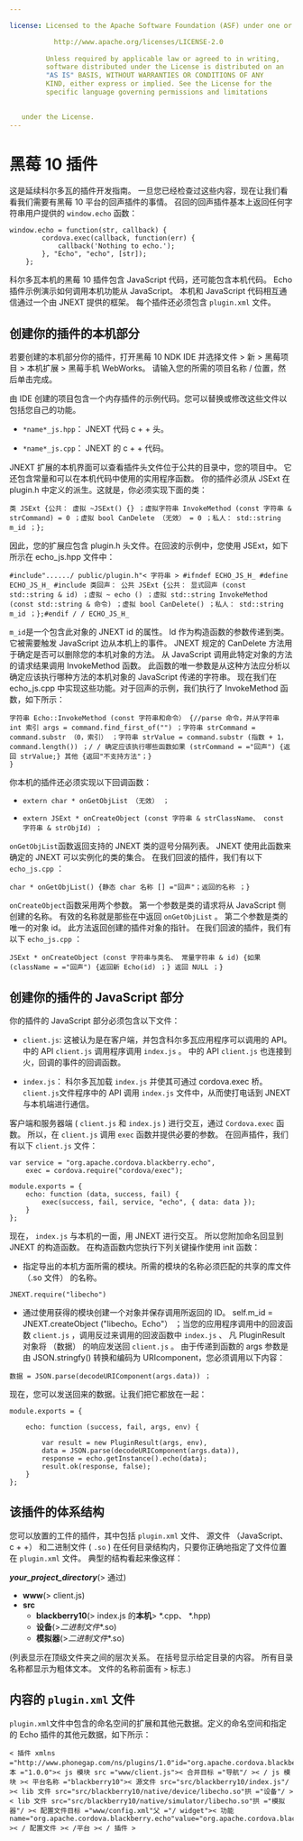 ```yaml
---

license: Licensed to the Apache Software Foundation (ASF) under one or more contributor license agreements. See the NOTICE file distributed with this work for additional information regarding copyright ownership. The ASF licenses this file to you under the Apache License, Version 2.0 (the "License"); you may not use this file except in compliance with the License. You may obtain a copy of the License at

           http://www.apache.org/licenses/LICENSE-2.0
    
         Unless required by applicable law or agreed to in writing,
         software distributed under the License is distributed on an
         "AS IS" BASIS, WITHOUT WARRANTIES OR CONDITIONS OF ANY
         KIND, either express or implied. See the License for the
         specific language governing permissions and limitations
    

   under the License.
---
```


# 黑莓 10 插件

这是延续科尔多瓦的插件开发指南。 一旦您已经检查过这些内容，现在让我们看看我们需要有黑莓 10 平台的回声插件的事情。 召回的回声插件基本上返回任何字符串用户提供的 `window.echo` 函数：

    window.echo = function(str, callback) {
            cordova.exec(callback, function(err) {
                callback('Nothing to echo.');
            }, "Echo", "echo", [str]);
        };
    

科尔多瓦本机的黑莓 10 插件包含 JavaScript 代码，还可能包含本机代码。 Echo 插件示例演示如何调用本机功能从 JavaScript。 本机和 JavaScript 代码相互通信通过一个由 JNEXT 提供的框架。 每个插件还必须包含 `plugin.xml` 文件。

## 创建你的插件的本机部分

若要创建的本机部分你的插件，打开黑莓 10 NDK IDE 并选择文件 > 新 > 黑莓项目 > 本机扩展 > 黑莓手机 WebWorks。 请输入您的所需的项目名称 / 位置，然后单击完成。

由 IDE 创建的项目包含一个内存插件的示例代码。您可以替换或修改这些文件以包括您自己的功能。

*   `*name*_js.hpp`： JNEXT 代码 c + + 头。

*   `*name*_js.cpp`： JNEXT 的 c + + 代码。

JNEXT 扩展的本机界面可以查看插件头文件位于公共的目录中，您的项目中。 它还包含常量和可以在本机代码中使用的实用程序函数。 你的插件必须从 JSExt 在 plugin.h 中定义的派生。这就是，你必须实现下面的类：

    类 JSExt {公共： 虚拟 ~JSExt() {} ；虚拟字符串 InvokeMethod (const 字符串 & strCommand) = 0 ；虚拟 bool CanDelete （无效） = 0 ；私人： std::string m_id ；};
    

因此，您的扩展应包含 plugin.h 头文件。在回波的示例中，您使用 JSExt，如下所示在 echo_js.hpp 文件中：

    #include"....../ public/plugin.h"< 字符串 > #ifndef ECHO_JS_H_ #define ECHO_JS_H_ #include 类回声： 公共 JSExt {公共： 显式回声 (const std::string & id) ；虚拟 ~ echo () ；虚拟 std::string InvokeMethod (const std::string & 命令) ；虚拟 bool CanDelete() ；私人： std::string m_id ；};#endif / / ECHO_JS_H_
    

`m_id`是一个包含此对象的 JNEXT id 的属性。 Id 作为构造函数的参数传递到类。 它被需要触发 JavaScript 边从本机上的事件。 JNEXT 规定的 CanDelete 方法用于确定是否可以删除您的本机对象的方法。 从 JavaScript 调用此特定对象的方法的请求结果调用 InvokeMethod 函数。 此函数的唯一参数是从这种方法应分析以确定应该执行哪种方法的本机对象的 JavaScript 传递的字符串。 现在我们在 echo_js.cpp 中实现这些功能。对于回声的示例，我们执行了 InvokeMethod 函数，如下所示：

    字符串 Echo::InvokeMethod (const 字符串和命令） {//parse 命令，并从字符串 int 索引 args = command.find_first_of("") ；字符串 strCommand = command.substr （0，索引） ；字符串 strValue = command.substr (指数 + 1，command.length()) ；/ / 确定应该执行哪些函数如果 (strCommand = ="回声") {返回 strValue;} 其他 {返回"不支持方法"；}
    }
    

你本机的插件还必须实现以下回调函数：

*   `extern char * onGetObjList （无效） ；`

*   `extern JSExt * onCreateObject (const 字符串 & strClassName、 const 字符串 & strObjId) ；`

`onGetObjList`函数返回支持的 JNEXT 类的逗号分隔列表。 JNEXT 使用此函数来确定的 JNEXT 可以实例化的类的集合。 在我们回波的插件，我们有以下 `echo_js.cpp` ：

    char * onGetObjList() {静态 char 名称 [] ="回声"；返回的名称 ；}
    

`onCreateObject`函数采用两个参数。 第一个参数是类的请求将从 JavaScript 侧创建的名称。 有效的名称就是那些在中返回 `onGetObjList` 。 第二个参数是类的唯一的对象 id。 此方法返回创建的插件对象的指针。 在我们回波的插件，我们有以下 `echo_js.cpp` ：

    JSExt * onCreateObject (const 字符串与类名、 常量字符串 & id) {如果 (className = ="回声") {返回新 Echo(id) ；} 返回 NULL ；}
    

## 创建你的插件的 JavaScript 部分

你的插件的 JavaScript 部分必须包含以下文件：

*   `client.js`: 这被认为是在客户端，并包含科尔多瓦应用程序可以调用的 API。 中的 API `client.js` 调用程序调用 `index.js` 。 中的 API `client.js` 也连接到火，回调的事件的回调函数。

*   `index.js`： 科尔多瓦加载 `index.js` 并使其可通过 cordova.exec 桥。 `client.js`文件程序中的 API 调用 `index.js` 文件中，从而使打电话到 JNEXT 与本机端进行通信。

客户端和服务器端 ( `client.js` 和 `index.js` ) 进行交互，通过 `Cordova.exec` 函数。 所以，在 `client.js` 调用 `exec` 函数并提供必要的参数。 在回声插件，我们有以下 `client.js` 文件：

    var service = "org.apache.cordova.blackberry.echo",
        exec = cordova.require("cordova/exec");
    
    module.exports = {
        echo: function (data, success, fail) {
            exec(success, fail, service, "echo", { data: data });
        }
    };
    

现在， `index.js` 与本机的一面，用 JNEXT 进行交互。 所以您附加命名回显到 JNEXT 的构造函数。 在构造函数内您执行下列关键操作使用 init 函数：

*   指定导出的本机方面所需的模块。所需的模块的名称必须匹配的共享的库文件 （.so 文件） 的名称。

`JNEXT.require("libecho")`

*   通过使用获得的模块创建一个对象并保存调用所返回的 ID。 self.m_id = JNEXT.createObject ("libecho。Echo"） ；当您的应用程序调用中的回波函数 `client.js` ，调用反过来调用的回波函数中 `index.js` 、 凡 PluginResult 对象将 （数据） 的响应发送回 `client.js` 。 由于传递到函数的 args 参数是由 JSON.stringfy() 转换和编码为 URIcomponent，您必须调用以下内容：

`数据 = JSON.parse(decodeURIComponent(args.data)) ；`

现在，您可以发送回来的数据。让我们把它都放在一起：

    module.exports = {
    
        echo: function (success, fail, args, env) {
    
            var result = new PluginResult(args, env),
            data = JSON.parse(decodeURIComponent(args.data)),
            response = echo.getInstance().echo(data);
            result.ok(response, false);
        }
    };
    

## 该插件的体系结构

您可以放置的工件的插件，其中包括 `plugin.xml` 文件、 源文件 （JavaScript、 c + +） 和二进制文件 ( `.so` ) 在任何目录结构内，只要你正确地指定了文件位置在 `plugin.xml` 文件。 典型的结构看起来像这样：

***your\_project\_directory***(> 通过)

*   **www**(> client.js)
*   **src** 
    *   **blackberry10**(> index.js 的**本机**> *.cpp、 *.hpp)
    *   **设备**(>*二进制文件**.so)
    *   **模拟器**(>*二进制文件**.so)

(列表显示在顶级文件夹之间的层次关系。 在括号显示给定目录的内容。 所有目录名称都显示为粗体文本。 文件的名称前面有 `>` 标志.)

## 内容的 `plugin.xml` 文件

`plugin.xml`文件中包含的命名空间的扩展和其他元数据。定义的命名空间和指定的 Echo 插件的其他元数据，如下所示：

    < 插件 xmlns ="http://www.phonegap.com/ns/plugins/1.0"id="org.apache.cordova.blackberry.echo"版本 ="1.0.0">< js 模块 src ="www/client.js">< 合并目标 ="导航"/ >< / js 模块 >< 平台名称 ="blackberry10">< 源文件 src="src/blackberry10/index.js"/ >< lib 文件 src="src/blackberry10/native/device/libecho.so"拱 ="设备"/ >< lib 文件 src="src/blackberry10/native/simulator/libecho.so"拱 ="模拟器"/ >< 配置文件目标 ="www/config.xml"父 ="/ widget">< 功能 name="org.apache.cordova.blackberry.echo"value="org.apache.cordova.blackberry.echo"/ >< / 配置文件 >< /平台 >< / 插件 >